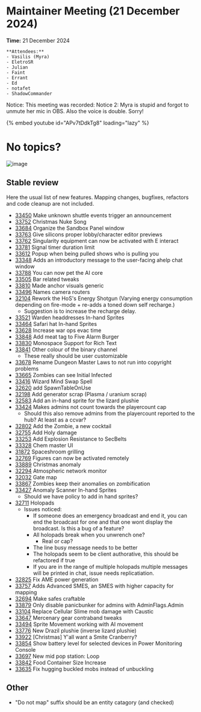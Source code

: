 # Maintainer Meeting (21 December 2024)

**Time:** 21 December 2024

```admonish info
**Attendees:**
- Vasilis (Myra)
- EletroSR
- Julian
- Faint
- Errant
- Ed
- notafet
- ShadowCommander
```


Notice: This meeting was recorded:
Notice 2: Myra is stupid and forgot to unmute her mic in OBS. Also the voice is double. Sorry!

{% embed youtube id="APv7tDdkTg8" loading="lazy" %}

# No topics?
![image](https://i.imgflip.com/64sz4u.png?a481512)

## Stable review
Here the usual list of new features. Mapping changes, bugfixes, refactors and code cleanup are not included.
- [33450](https://github.com/space-wizards/space-station-14/pull/33450) Make unknown shuttle events trigger an announcement
- [33752](https://github.com/space-wizards/space-station-14/pull/33752) Christmas Nuke Song
- [33684](https://github.com/space-wizards/space-station-14/pull/33684) Organize the Sandbox Panel window
- [33763](https://github.com/space-wizards/space-station-14/pull/33763) Give silicons proper lobby/character editor previews
- [33762](https://github.com/space-wizards/space-station-14/pull/33762) Singularity equipment can now be activated with E interact
- [33781](https://github.com/space-wizards/space-station-14/pull/33781) Signal timer duration limit
- [33612](https://github.com/space-wizards/space-station-14/pull/33612) Popup when being pulled shows who is pulling you
- [33348](https://github.com/space-wizards/space-station-14/pull/33348) Adds an introductory message to the user-facing ahelp chat window
- [33788](https://github.com/space-wizards/space-station-14/pull/33788) You can now pet the AI core
- [33505](https://github.com/space-wizards/space-station-14/pull/33505) Bar related tweaks
- [33810](https://github.com/space-wizards/space-station-14/pull/33810) Made anchor visuals generic
- [33496](https://github.com/space-wizards/space-station-14/pull/33496) Names camera routers
- [32104](https://github.com/space-wizards/space-station-14/pull/32104) Rework the HoS's Energy Shotgun (Varying energy consumption depending on fire-mode + re-adds a toned down self recharge.)
    - Suggestion is to increase the recharge delay.
- [33521](https://github.com/space-wizards/space-station-14/pull/33521) Warden headdresses In-hand Sprites
- [33464](https://github.com/space-wizards/space-station-14/pull/33464) Safari hat In-hand Sprites
- [33628](https://github.com/space-wizards/space-station-14/pull/33628) Increase war ops evac time
- [33848](https://github.com/space-wizards/space-station-14/pull/33848) Add meat tag to Five Alarm Burger
- [33830](https://github.com/space-wizards/space-station-14/pull/33830) Monospace Support for Rich Text
- [33841](https://github.com/space-wizards/space-station-14/pull/33841) Other colour of the binary channel
    - These really should be user customizable
- [33678](https://github.com/space-wizards/space-station-14/pull/33678) Rename Dungeon Master Laws to not run into copyright problems
- [33665](https://github.com/space-wizards/space-station-14/pull/33665) Zombies can see Initial Infected
- [33416](https://github.com/space-wizards/space-station-14/pull/33416) Wizard Mind Swap Spell
- [32620](https://github.com/space-wizards/space-station-14/pull/32620) add SpawnTableOnUse
- [32198](https://github.com/space-wizards/space-station-14/pull/32198) Add generator scrap (Plasma / uranium scrap)
- [32583](https://github.com/space-wizards/space-station-14/pull/32583) Add an in-hand sprite for the lizard plushie
- [33424](https://github.com/space-wizards/space-station-14/pull/33424) Makes admins not count towards the playercount cap
    - Should this also remove admins from the playercount reported to the hub? At least as a ccvar?
- [32802](https://github.com/space-wizards/space-station-14/pull/32802) Add the Zombie, a new cocktail
- [32755](https://github.com/space-wizards/space-station-14/pull/32755) Add Holy damage
- [33253](https://github.com/space-wizards/space-station-14/pull/33253) Add Explosion Resistance to SecBelts
- [33328](https://github.com/space-wizards/space-station-14/pull/33328) Chem master UI
- [31872](https://github.com/space-wizards/space-station-14/pull/31872) Spaceshroom grilling
- [32769](https://github.com/space-wizards/space-station-14/pull/32769) Figures can now be activated remotely
- [33889](https://github.com/space-wizards/space-station-14/pull/33889) Christmas anomaly
- [32294](https://github.com/space-wizards/space-station-14/pull/32294) Atmospheric network monitor
- [32032](https://github.com/space-wizards/space-station-14/pull/32032) Gate map
- [33867](https://github.com/space-wizards/space-station-14/pull/33867) Zombies keep their anomalies on zombification
- [33427](https://github.com/space-wizards/space-station-14/pull/33427) Anomaly Scanner In-hand Sprites
    - Should we have policy to add in hand sprites?
- [32711](https://github.com/space-wizards/space-station-14/pull/32711) Holopads
    - Issues noticed:
        - If someone does an emergency broadcast and end it, you can end the broadcast for one and that one wont display the broadcast. Is this a bug of a feature?
        - All holopads break when you unwrench one?
            - Real or cap?
        - The line busy message needs to be better
        - The holopads seem to be client authorative, this should be refactored if true
        - If you are in the range of multiple holopads multiple messages will be printed in chat, issue needs replicatiation.
- [32825](https://github.com/space-wizards/space-station-14/pull/32825) Fix AME power generation
- [33757](https://github.com/space-wizards/space-station-14/pull/33757) Adds Advanced SMES, an SMES with higher capacity for mapping
- [32694](https://github.com/space-wizards/space-station-14/pull/32694) Make safes craftable
- [33879](https://github.com/space-wizards/space-station-14/pull/33879) Only disable panicbunker for admins with AdminFlags.Admin
- [33104](https://github.com/space-wizards/space-station-14/pull/33104) Replace Cellular Slime mob damage with Caustic
- [33647](https://github.com/space-wizards/space-station-14/pull/33647) Mercenary gear contraband tweaks
- [33494](https://github.com/space-wizards/space-station-14/pull/33494) Sprite Movement working with AI movement
- [33776](https://github.com/space-wizards/space-station-14/pull/33776) New Drazil plushie (inverse lizard plushie)
- [33922](https://github.com/space-wizards/space-station-14/pull/33922) [Christmas] Y'all want a Smite Cranberry?
- [33854](https://github.com/space-wizards/space-station-14/pull/33854) Show battery level for selected devices in Power Monitoring Console
- [33697](https://github.com/space-wizards/space-station-14/pull/33697) New mid pop station: Loop
- [33842](https://github.com/space-wizards/space-station-14/pull/33842) Food Container Size Increase
- [33635](https://github.com/space-wizards/space-station-14/pull/33635) Fix hugging buckled mobs instead of unbuckling

## Other
- "Do not map" suffix should be an entity catagory (and checked)
